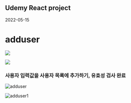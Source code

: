 ## Udemy React project
 2022-05-15
#  adduser

![](C:/Users/InSung/Desktop/adduser.png)


![](C:/Users/InSung/Desktop/adduser1.png)
### 사용자 입력값을 사용자 목록에 추가하기, 유효성 검사 완료

![adduser](https://user-images.githubusercontent.com/96061695/175311632-a25ae0ad-7277-40c8-9127-6e2ec1128a24.png)

![adduser1](https://user-images.githubusercontent.com/96061695/175311658-be068939-3b88-4e17-a8e4-d7f91d4ec299.png)
